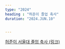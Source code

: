 ```yaml
---
type: "2024"
heading : "허준이 졸업 축사"
duration: "2024.JUN.10"


---
```


[허준이 서울대 졸업 축사 (링크)](/todo/journal/main_허준이.pdf)